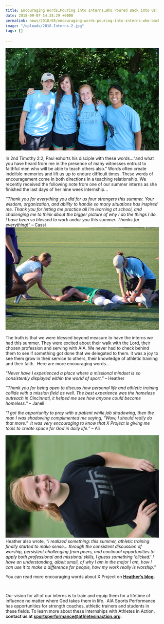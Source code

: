 ```yaml
---
title: Encouraging Words…Pouring into Interns…Who Poured Back into Us!
date: 2018-09-07 14:38:29 +0000
permalink: news/2018/08/encouraging-words-pouring-into-interns-who-back-into-us!
image: "/uploads/2018-Interns-2.jpg"
tags: []

---
```

![](/uploads/Pre-SPECIAL-1.jpg)

In 2nd Timothy 2:2, Paul exhorts his disciple with these words...“and what you have heard from me in the presence of many witnesses entrust to faithful men who will be able to teach others also.” Words often create indelible memories and lift us up to endure difficult times. These words of encouragement come in both directions in a teaching relationship. We recently received the following note from one of our summer interns as she finished the last days of her nine week internship...

_“Thank you for everything you did for us four strangers this summer. Your wisdom, organization, and ability to handle so many situations has inspired me. Thank you for letting me practice all I’m learning at school, and challenging me to think about the bigger picture of why I do the things I do. I have been so blessed to work under you this summer. Thanks for everything!”_ – Cassi ![](/uploads/Calf-Cramps-1024x683.jpg)

The truth is that we were blessed beyond measure to have the interns we had this summer. They were excited about their walk with the Lord, their chosen profession and serving with AIA. We never had to check behind them to see if something got done that we delegated to them. It was a joy to see them grow in their service to others, their knowledge of athletic training and their faith.  Here are more encouraging words...

_"Never have I experienced a place where a missional mindset is so consistently displayed within the world of sport.”_ – Heather

_“Thank you for being open to discuss how personal life and athletic training collide with a mission field as well. The best experience was the homeless outreach in Cincinnati, it helped me see how anyone could become homeless.”_ – Janell

_"I got the opportunity to pray with a patient while job shadowing, then the man I was shadowing complimented me saying, "Wow, I should really do that more."  It was very encouraging to know that X Project is giving me tools to create space for God in daily life.”_ – Ali

  
![](/uploads/Heather-D-e1536239982760-683x1024.jpg)Heather also wrote, _“I realized something: this summer, athletic training finally started to make sense... through the consistent discussion of worship, persistent challenging from peers, and continual opportunities to apply both professional and missional skills, I guess something 'clicked.' I have an understanding, albeit small, of why I am in the major I am, how I can use it to make a difference for people, how my work really is worship.”_

You can read more encouraging words about X Project on [**Heather’s blog**](https://morethanasundaychristian.blogspot.com/2018/08/see-ya-later.html)**.**

 

Our vision for all of our interns is to train and equip them for a lifetime of influence no matter where God takes them in life.  AIA Sports Performance has opportunities for strength coaches, athletic trainers and students in these fields. To learn more about these Internships with Athletes in Action, **contact us at** [**sportsperformance@athletesinaction.org**](mailto:sportsperformance@athletesinaction.org).

 